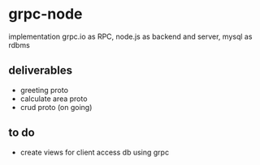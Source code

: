 # grpc-node

implementation grpc.io as RPC, node.js as backend and server, mysql as rdbms

## deliverables
- greeting proto
- calculate area proto
- crud proto (on going)

## to do
- create views for client access db using grpc
